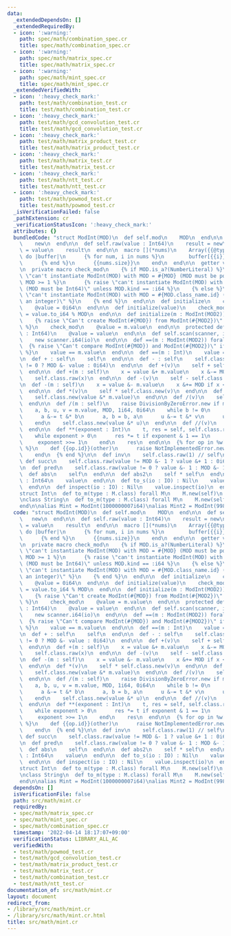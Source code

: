 ```yaml
---
data:
  _extendedDependsOn: []
  _extendedRequiredBy:
  - icon: ':warning:'
    path: spec/math/combination_spec.cr
    title: spec/math/combination_spec.cr
  - icon: ':warning:'
    path: spec/math/matrix_spec.cr
    title: spec/math/matrix_spec.cr
  - icon: ':warning:'
    path: spec/math/mint_spec.cr
    title: spec/math/mint_spec.cr
  _extendedVerifiedWith:
  - icon: ':heavy_check_mark:'
    path: test/math/combination_test.cr
    title: test/math/combination_test.cr
  - icon: ':heavy_check_mark:'
    path: test/math/gcd_convolution_test.cr
    title: test/math/gcd_convolution_test.cr
  - icon: ':heavy_check_mark:'
    path: test/math/matrix_product_test.cr
    title: test/math/matrix_product_test.cr
  - icon: ':heavy_check_mark:'
    path: test/math/matrix_test.cr
    title: test/math/matrix_test.cr
  - icon: ':heavy_check_mark:'
    path: test/math/ntt_test.cr
    title: test/math/ntt_test.cr
  - icon: ':heavy_check_mark:'
    path: test/math/powmod_test.cr
    title: test/math/powmod_test.cr
  _isVerificationFailed: false
  _pathExtension: cr
  _verificationStatusIcon: ':heavy_check_mark:'
  attributes: {}
  bundledCode: "struct ModInt(MOD)\n  def self.mod\n    MOD\n  end\n\n  def self.zero\n\
    \    new\n  end\n\n  def self.raw(value : Int64)\n    result = new\n    result.value\
    \ = value\n    result\n  end\n\n  macro [](*nums)\n    Array({{@type}}).build({{nums.size}})\
    \ do |buffer|\n      {% for num, i in nums %}\n        buffer[{{i}}] = {{@type}}.new({{num}})\n\
    \      {% end %}\n      {{nums.size}}\n    end\n  end\n\n  getter value : Int64\n\
    \n  private macro check_mod\n    {% if MOD.is_a?(NumberLiteral) %}\n      {% raise\
    \ \"can't instantiate ModInt(MOD) with MOD = #{MOD} (MOD must be positive)\" unless\
    \ MOD >= 1 %}\n      {% raise \"can't instantiate ModInt(MOD) with MOD = #{MOD.kind}\
    \ (MOD must be Int64)\" unless MOD.kind == :i64 %}\n    {% else %}\n      {% raise\
    \ \"can't instantiate ModInt(MOD) with MOD = #{MOD.class_name.id} (MOD must be\
    \ an integer)\" %}\n    {% end %}\n  end\n\n  def initialize\n    check_mod\n\
    \    @value = 0i64\n  end\n\n  def initialize(value)\n    check_mod\n    @value\
    \ = value.to_i64 % MOD\n  end\n\n  def initialize(m : ModInt(MOD2)) forall MOD2\n\
    \    {% raise \"Can't create ModInt(#{MOD}) from ModInt(#{MOD2})\" if MOD != MOD2\
    \ %}\n    check_mod\n    @value = m.value\n  end\n\n  protected def value=(value\
    \ : Int64)\n    @value = value\n  end\n\n  def self.scan(scanner, io : IO) : self\n\
    \    new scanner.i64(io)\n  end\n\n  def ==(m : ModInt(MOD2)) forall MOD2\n  \
    \  {% raise \"Can't compare ModInt(#{MOD}) and ModInt(#{MOD2})\" if MOD != MOD2\
    \ %}\n    value == m.value\n  end\n\n  def ==(m : Int)\n    value == m\n  end\n\
    \n  def + : self\n    self\n  end\n\n  def - : self\n    self.class.raw(value\
    \ != 0 ? MOD &- value : 0i64)\n  end\n\n  def +(v)\n    self + self.class.new(v)\n\
    \  end\n\n  def +(m : self)\n    x = value &+ m.value\n    x &-= MOD if x >= MOD\n\
    \    self.class.raw(x)\n  end\n\n  def -(v)\n    self - self.class.new(v)\n  end\n\
    \n  def -(m : self)\n    x = value &- m.value\n    x &+= MOD if x < 0\n    self.class.raw(x)\n\
    \  end\n\n  def *(v)\n    self * self.class.new(v)\n  end\n\n  def *(m : self)\n\
    \    self.class.new(value &* m.value)\n  end\n\n  def /(v)\n    self / self.class.new(v)\n\
    \  end\n\n  def /(m : self)\n    raise DivisionByZeroError.new if m.value == 0\n\
    \    a, b, u, v = m.value, MOD, 1i64, 0i64\n    while b != 0\n      t = a // b\n\
    \      a &-= t &* b\n      a, b = b, a\n      u &-= t &* v\n      u, v = v, u\n\
    \    end\n    self.class.new(value &* u)\n  end\n\n  def //(v)\n    self / v\n\
    \  end\n\n  def **(exponent : Int)\n    t, res = self, self.class.raw(1i64)\n\
    \    while exponent > 0\n      res *= t if exponent & 1 == 1\n      t *= t\n \
    \     exponent >>= 1\n    end\n    res\n  end\n\n  {% for op in %w[< <= > >=]\
    \ %}\n    def {{op.id}}(other)\n      raise NotImplementedError.new({{op}})\n\
    \    end\n  {% end %}\n\n  def inv\n    self.class.raw(1) // self\n  end\n\n \
    \ def succ\n    self.class.raw(value != MOD &- 1 ? value &+ 1 : 0i64)\n  end\n\
    \n  def pred\n    self.class.raw(value != 0 ? value &- 1 : MOD &- 1)\n  end\n\n\
    \  def abs\n    self\n  end\n\n  def abs2\n    self * self\n  end\n\n  def to_i64\
    \ : Int64\n    value\n  end\n\n  def to_s(io : IO) : Nil\n    value.to_s(io)\n\
    \  end\n\n  def inspect(io : IO) : Nil\n    value.inspect(io)\n  end\nend\n\n\
    struct Int\n  def to_m(type : M.class) forall M\n    M.new(self)\n  end\nend\n\
    \nclass String\n  def to_m(type : M.class) forall M\n    M.new(self)\n  end\n\
    end\n\nalias Mint = ModInt(1000000007i64)\nalias Mint2 = ModInt(998244353i64)\n"
  code: "struct ModInt(MOD)\n  def self.mod\n    MOD\n  end\n\n  def self.zero\n \
    \   new\n  end\n\n  def self.raw(value : Int64)\n    result = new\n    result.value\
    \ = value\n    result\n  end\n\n  macro [](*nums)\n    Array({{@type}}).build({{nums.size}})\
    \ do |buffer|\n      {% for num, i in nums %}\n        buffer[{{i}}] = {{@type}}.new({{num}})\n\
    \      {% end %}\n      {{nums.size}}\n    end\n  end\n\n  getter value : Int64\n\
    \n  private macro check_mod\n    {% if MOD.is_a?(NumberLiteral) %}\n      {% raise\
    \ \"can't instantiate ModInt(MOD) with MOD = #{MOD} (MOD must be positive)\" unless\
    \ MOD >= 1 %}\n      {% raise \"can't instantiate ModInt(MOD) with MOD = #{MOD.kind}\
    \ (MOD must be Int64)\" unless MOD.kind == :i64 %}\n    {% else %}\n      {% raise\
    \ \"can't instantiate ModInt(MOD) with MOD = #{MOD.class_name.id} (MOD must be\
    \ an integer)\" %}\n    {% end %}\n  end\n\n  def initialize\n    check_mod\n\
    \    @value = 0i64\n  end\n\n  def initialize(value)\n    check_mod\n    @value\
    \ = value.to_i64 % MOD\n  end\n\n  def initialize(m : ModInt(MOD2)) forall MOD2\n\
    \    {% raise \"Can't create ModInt(#{MOD}) from ModInt(#{MOD2})\" if MOD != MOD2\
    \ %}\n    check_mod\n    @value = m.value\n  end\n\n  protected def value=(value\
    \ : Int64)\n    @value = value\n  end\n\n  def self.scan(scanner, io : IO) : self\n\
    \    new scanner.i64(io)\n  end\n\n  def ==(m : ModInt(MOD2)) forall MOD2\n  \
    \  {% raise \"Can't compare ModInt(#{MOD}) and ModInt(#{MOD2})\" if MOD != MOD2\
    \ %}\n    value == m.value\n  end\n\n  def ==(m : Int)\n    value == m\n  end\n\
    \n  def + : self\n    self\n  end\n\n  def - : self\n    self.class.raw(value\
    \ != 0 ? MOD &- value : 0i64)\n  end\n\n  def +(v)\n    self + self.class.new(v)\n\
    \  end\n\n  def +(m : self)\n    x = value &+ m.value\n    x &-= MOD if x >= MOD\n\
    \    self.class.raw(x)\n  end\n\n  def -(v)\n    self - self.class.new(v)\n  end\n\
    \n  def -(m : self)\n    x = value &- m.value\n    x &+= MOD if x < 0\n    self.class.raw(x)\n\
    \  end\n\n  def *(v)\n    self * self.class.new(v)\n  end\n\n  def *(m : self)\n\
    \    self.class.new(value &* m.value)\n  end\n\n  def /(v)\n    self / self.class.new(v)\n\
    \  end\n\n  def /(m : self)\n    raise DivisionByZeroError.new if m.value == 0\n\
    \    a, b, u, v = m.value, MOD, 1i64, 0i64\n    while b != 0\n      t = a // b\n\
    \      a &-= t &* b\n      a, b = b, a\n      u &-= t &* v\n      u, v = v, u\n\
    \    end\n    self.class.new(value &* u)\n  end\n\n  def //(v)\n    self / v\n\
    \  end\n\n  def **(exponent : Int)\n    t, res = self, self.class.raw(1i64)\n\
    \    while exponent > 0\n      res *= t if exponent & 1 == 1\n      t *= t\n \
    \     exponent >>= 1\n    end\n    res\n  end\n\n  {% for op in %w[< <= > >=]\
    \ %}\n    def {{op.id}}(other)\n      raise NotImplementedError.new({{op}})\n\
    \    end\n  {% end %}\n\n  def inv\n    self.class.raw(1) // self\n  end\n\n \
    \ def succ\n    self.class.raw(value != MOD &- 1 ? value &+ 1 : 0i64)\n  end\n\
    \n  def pred\n    self.class.raw(value != 0 ? value &- 1 : MOD &- 1)\n  end\n\n\
    \  def abs\n    self\n  end\n\n  def abs2\n    self * self\n  end\n\n  def to_i64\
    \ : Int64\n    value\n  end\n\n  def to_s(io : IO) : Nil\n    value.to_s(io)\n\
    \  end\n\n  def inspect(io : IO) : Nil\n    value.inspect(io)\n  end\nend\n\n\
    struct Int\n  def to_m(type : M.class) forall M\n    M.new(self)\n  end\nend\n\
    \nclass String\n  def to_m(type : M.class) forall M\n    M.new(self)\n  end\n\
    end\n\nalias Mint = ModInt(1000000007i64)\nalias Mint2 = ModInt(998244353i64)\n"
  dependsOn: []
  isVerificationFile: false
  path: src/math/mint.cr
  requiredBy:
  - spec/math/matrix_spec.cr
  - spec/math/mint_spec.cr
  - spec/math/combination_spec.cr
  timestamp: '2022-04-14 18:17:07+09:00'
  verificationStatus: LIBRARY_ALL_AC
  verifiedWith:
  - test/math/powmod_test.cr
  - test/math/gcd_convolution_test.cr
  - test/math/matrix_product_test.cr
  - test/math/matrix_test.cr
  - test/math/combination_test.cr
  - test/math/ntt_test.cr
documentation_of: src/math/mint.cr
layout: document
redirect_from:
- /library/src/math/mint.cr
- /library/src/math/mint.cr.html
title: src/math/mint.cr
---
```

